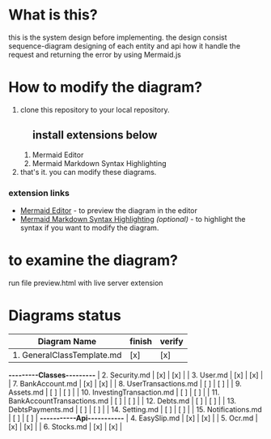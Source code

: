 # What is this?
this is the system design before implementing.
the design consist sequence-diagram designing of each entity and api how it handle the request and returning the error by using Mermaid.js

# How to modify the diagram?
<ol>
<li>clone this repository to your local repository.</li>
<ol>
<h2>install extensions below</h2>
<li>Mermaid Editor</li>
<li>Mermaid Markdown Syntax Highlighting</li>
</ol>
<li>that's it. you can modify these diagrams.</li>
</ol>

### extension links
- [Mermaid Editor](https://marketplace.visualstudio.com/items?itemName=tomoyukim.vscode-mermaid-editor) - to preview the diagram in the editor
- [Mermaid Markdown Syntax Highlighting](https://marketplace.visualstudio.com/items?itemName=bpruitt-goddard.mermaid-markdown-syntax-highlighting) *(optional)* - to highlight the syntax if you want to modify the diagram.

# to examine the diagram?
run file preview.html with live server extension

# Diagrams status
| Diagram Name                         | finish | verify |
|--------------------------------------|--------|--------|
| 1. GeneralClassTemplate.md           |   [x]  |   [x]  |
**---------Classes---------**
| 2. Security.md                       |   [x]  |   [x]  |
| 3. User.md                           |   [x]  |   [x]  |
| 7. BankAccount.md                    |   [x]  |   [x]  |
| 8. UserTransactions.md               |   [ ]  |   [ ]  |
| 9. Assets.md                         |   [ ]  |   [ ]  |
| 10. InvestingTransaction.md          |   [ ]  |   [ ]  |
| 11. BankAccountTransactions.md       |   [ ]  |   [ ]  |
| 12. Debts.md                         |   [ ]  |   [ ]  |
| 13. DebtsPayments.md                 |   [ ]  |   [ ]  |
| 14. Setting.md                       |   [ ]  |   [ ]  |
| 15. Notifications.md                 |   [ ]  |   [ ]  |
**-----------Api-----------**
| 4. EasySlip.md                       |   [x]  |   [x]  |
| 5. Ocr.md                            |   [x]  |   [x]  |
| 6. Stocks.md                         |   [x]  |   [x]  |



